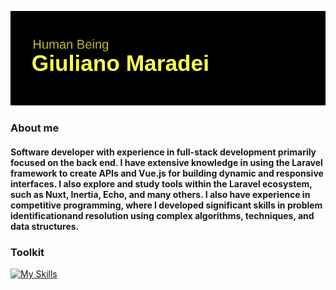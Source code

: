 ![Cabeçalho](https://github.com/giulianomaradei/giulianomaradei/blob/cb68875d1742dc32a3f94c9249a0e17cd51a8d86/header.png)

### About me

#### Software developer with experience in full-stack development primarily focused on the back end. I have extensive knowledge in using the Laravel framework to create APIs and Vue.js for building dynamic and responsive interfaces. I also explore and study tools within the Laravel ecosystem, such as Nuxt, Inertia, Echo, and many others. I also have experience in competitive programming, where I developed significant skills in problem identificationand resolution using complex algorithms, techniques, and data structures.

### Toolkit

[![My Skills](https://skillicons.dev/icons?i=laravel,vue,nuxtjs,ts,mysql,linux,php)](https://skillicons.dev)

